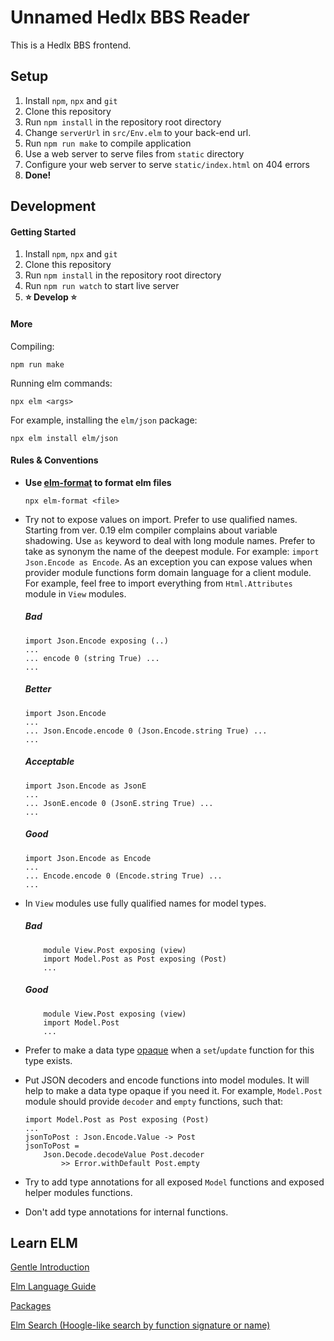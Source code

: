 # Unnamed Hedlx BBS Reader 

This is a Hedlx BBS frontend.

## Setup

1. Install `npm`, `npx` and `git`
1. Clone this repository
1. Run `npm install` in the repository root directory
1. Change `serverUrl` in `src/Env.elm` to your back-end url.
1. Run `npm run make` to compile application
1. Use a web server to serve files from `static` directory
1. Configure your web server to serve `static/index.html` on 404 errors
1. **Done!**

## Development

#### Getting Started

1. Install `npm`, `npx` and `git`
1. Clone this repository
1. Run `npm install` in the repository root directory
1. Run `npm run watch` to start live server
1. **⭐ Develop ⭐**

#### More

Compiling:
```
npm run make
```

Running elm commands:
```
npx elm <args>
```

For example, installing the `elm/json` package:

```
npx elm install elm/json
```

#### Rules & Conventions

- **Use [elm-format](https://github.com/avh4/elm-format) to format elm files**
    ```
    npx elm-format <file>
    ```
- Try not to expose values on import. Prefer to use qualified names. Starting from ver. 0.19 elm compiler complains about variable shadowing. 
Use `as` keyword to deal with long module names. Prefer to take as synonym the name of the deepest module. For example: `import Json.Encode as Encode`. 
As an exception you can expose values when provider module functions form domain language for a client module. For example, feel free to import everything from `Html.Attributes` module in `View` modules.

    ##### Bad
    ```
    import Json.Encode exposing (..)
    ...
    ... encode 0 (string True) ...
    ...
    ```

    ##### Better
    ```
    import Json.Encode 
    ...
    ... Json.Encode.encode 0 (Json.Encode.string True) ...
    ...
    ```

    ##### Acceptable
    ```
    import Json.Encode as JsonE
    ...
    ... JsonE.encode 0 (JsonE.string True) ...
    ...
    ```

    ##### Good
    ```
    import Json.Encode as Encode
    ...
    ... Encode.encode 0 (Encode.string True) ...
    ...
    ```
- In `View` modules use fully qualified names for model types.
    ##### Bad
    ```
        module View.Post exposing (view)
        import Model.Post as Post exposing (Post)
        ...
    ```
    ##### Good
    ```
        module View.Post exposing (view)
        import Model.Post 
        ...
    ```

- Prefer to make a data type [opaque](https://package.elm-lang.org/help/design-guidelines) when a `set`/`update` function for this type exists. 

- Put JSON decoders and encode functions into model modules. It will help to make a data type opaque if you need it. For example, `Model.Post` module should provide `decoder` and `empty` functions, such that:
    ```
    import Model.Post as Post exposing (Post)
    ...
    jsonToPost : Json.Encode.Value -> Post
    jsonToPost = 
        Json.Decode.decodeValue Post.decoder 
            >> Error.withDefault Post.empty
    ```
- Try to add type annotations for all exposed `Model` functions and exposed helper modules functions.

- Don't add type annotations for internal functions. 

## Learn ELM
[Gentle Introduction](https://elmprogramming.com/)

[Elm Language Guide](https://guide.elm-lang.org/)

[Packages](https://package.elm-lang.org/)

[Elm Search (Hoogle-like search by function signature or name)](https://klaftertief.github.io/elm-search/)

